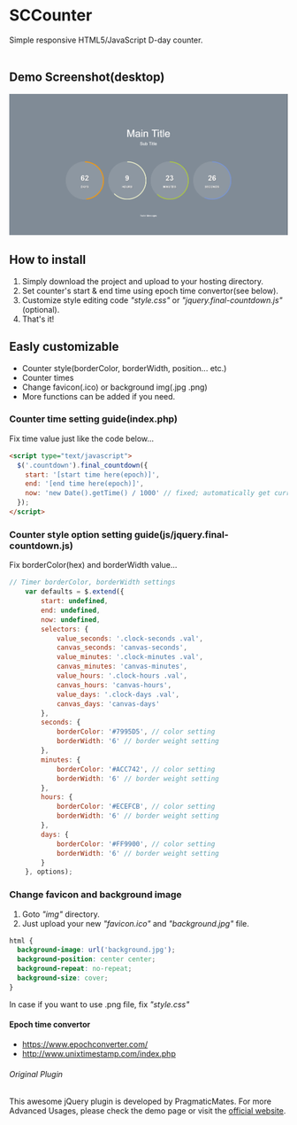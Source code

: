 # SCCounter
Simple responsive HTML5/JavaScript D-day counter.<br><br>
## Demo Screenshot(desktop)
![DEMO IMG](https://github.com/SoyaNyan/SCCounter/blob/master/demo.PNG)
## How to install
1. Simply download the project and upload to your hosting directory.
2. Set counter's start & end time using epoch time convertor(see below).
3. Customize style editing code *"style.css"* or *"jquery.final-countdown.js"*(optional).
4. That's it!
## Easly customizable
* Counter style(borderColor, borderWidth, position... etc.)
* Counter times
* Change favicon(.ico) or background img(.jpg .png)
* More functions can be added if you need.
### Counter time setting guide(index.php)
Fix time value just like the code below...
```html
<script type="text/javascript">
  $('.countdown').final_countdown({
    start: '[start time here(epoch)]',
    end: '[end time here(epoch)]',
    now: 'new Date().getTime() / 1000' // fixed; automatically get current time from system
  });
</script>
```
### Counter style option setting guide(js/jquery.final-countdown.js)
Fix borderColor(hex) and borderWidth value...
```javascript
// Timer borderColor, borderWidth settings
    var defaults = $.extend({
        start: undefined,
        end: undefined,
        now: undefined,
        selectors: {
            value_seconds: '.clock-seconds .val',
            canvas_seconds: 'canvas-seconds',
            value_minutes: '.clock-minutes .val',
            canvas_minutes: 'canvas-minutes',
            value_hours: '.clock-hours .val',
            canvas_hours: 'canvas-hours',
            value_days: '.clock-days .val',
            canvas_days: 'canvas-days'
        },
        seconds: {
            borderColor: '#7995D5', // color setting
            borderWidth: '6' // border weight setting
        },
        minutes: {
            borderColor: '#ACC742', // color setting
            borderWidth: '6' // border weight setting
        },
        hours: {
            borderColor: '#ECEFCB', // color setting
            borderWidth: '6' // border weight setting
        },
        days: {
            borderColor: '#FF9900', // color setting
            borderWidth: '6' // border weight setting
        }
    }, options);
```
### Change favicon and background image
1. Goto *"img"* directory.
2. Just upload your new *"favicon.ico"* and *"background.jpg"* file.
```css
html {
  background-image: url('background.jpg');
  background-position: center center;
  background-repeat: no-repeat;
  background-size: cover;
}
```
In case if you want to use .png file, fix *"style.css"*
#### Epoch time convertor
* <https://www.epochconverter.com/>
* <http://www.unixtimestamp.com/index.php>
###### Original Plugin
This awesome jQuery plugin is developed by PragmaticMates. 
For more Advanced Usages, please check the demo page or visit the [official website](http://www.jqueryscript.net/time-clock/Modern-Circular-jQuery-Countdown-Timer-Plugin-Final-Countdown.html).
